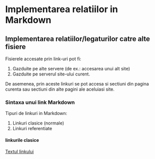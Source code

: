 # Implementarea relatiilor in Markdown

## Implementarea relatiilor/legaturilor catre alte fisiere

Fisierele accesate prin link-uri pot fi:
1. Gazduite pe alte servere (de ex.: accesarea unui alt site)
2. Gazduite pe serverul site-ului curent.

De asemenea, prin aceste linkuri se pot accesa si sectiuni din pagina curenta sau sectiuni din alte pagini ale aceluiasi site.

### Sintaxa unui link Markdown 

Tipuri de linkuri in Markdown:
1. Linkuri clasice (normale)
2. Linkuri referentiate

#### linkurile clasice

[Textul linkului](google.com)
